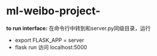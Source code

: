 # ml-weibo-project-

**to run interface:**
在命令行中转到和server.py同级目录，运行
+ export FLASK_APP = server
+ flask run 
访问 localhost:5000
